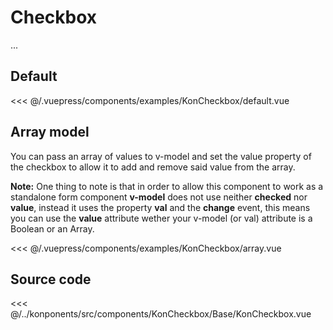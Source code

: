 # Checkbox

...

## Default

<Demo konponentName="examples-KonCheckbox-default">
<<< @/.vuepress/components/examples/KonCheckbox/default.vue
</Demo>


## Array model

You can pass an array of values to v-model and set the value property of the checkbox to allow it to add and remove said value from the array.

__Note:__ One thing to note is that in order to allow this component to work as a standalone form component **v-model** does not use neither **checked** nor **value**, instead it uses the property **val** and the **change** event, this means you can use the **value** attribute wether your v-model (or val) attribute is a Boolean or an Array.

<Demo konponentName="examples-KonCheckbox-array">
<<< @/.vuepress/components/examples/KonCheckbox/array.vue
</Demo>

## Source code

<SourceCode>
<<< @/../konponents/src/components/KonCheckbox/Base/KonCheckbox.vue
</SourceCode>